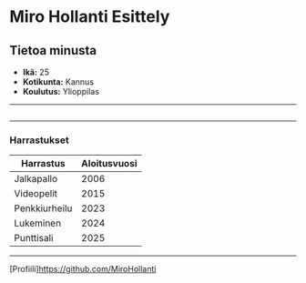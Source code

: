 # Miro Hollanti Esittely

## Tietoa minusta

- **Ikä:** 25
- **Kotikunta:** Kannus
- **Koulutus:** Ylioppilas

---

```

```

---

### Harrastukset

| Harrastus | Aloitusvuosi | 
| --------- | ----------- | 
| Jalkapallo | 2006 | 
| Videopelit | 2015 | 
| Penkkiurheilu | 2023 | 
| Lukeminen | 2024 | 
| Punttisali | 2025 | 

---

[Profiili]https://github.com/MiroHollanti